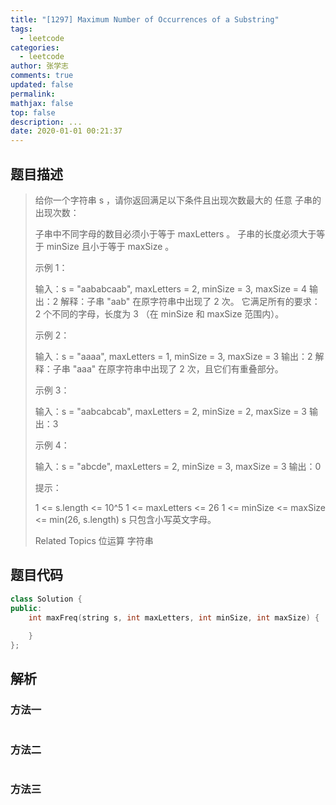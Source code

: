 ```yaml
---
title: "[1297] Maximum Number of Occurrences of a Substring"
tags:
  - leetcode
categories:
  - leetcode
author: 张学志
comments: true
updated: false
permalink:
mathjax: false
top: false
description: ...
date: 2020-01-01 00:21:37
---
```


## 题目描述

> 给你一个字符串 s ，请你返回满足以下条件且出现次数最大的 任意 子串的出现次数： 
> 
> 
> 子串中不同字母的数目必须小于等于 maxLetters 。 
> 子串的长度必须大于等于 minSize 且小于等于 maxSize 。 
> 
> 
> 
> 
> 示例 1： 
> 
> 输入：s = "aababcaab", maxLetters = 2, minSize = 3, maxSize = 4
> 输出：2
> 解释：子串 "aab" 在原字符串中出现了 2 次。
> 它满足所有的要求：2 个不同的字母，长度为 3 （在 minSize 和 maxSize 范围内）。
> 
> 
> 示例 2： 
> 
> 输入：s = "aaaa", maxLetters = 1, minSize = 3, maxSize = 3
> 输出：2
> 解释：子串 "aaa" 在原字符串中出现了 2 次，且它们有重叠部分。
> 
> 
> 示例 3： 
> 
> 输入：s = "aabcabcab", maxLetters = 2, minSize = 2, maxSize = 3
> 输出：3
> 
> 
> 示例 4： 
> 
> 输入：s = "abcde", maxLetters = 2, minSize = 3, maxSize = 3
> 输出：0
> 
> 
> 
> 
> 提示： 
> 
> 
> 1 <= s.length <= 10^5 
> 1 <= maxLetters <= 26 
> 1 <= minSize <= maxSize <= min(26, s.length) 
> s 只包含小写英文字母。 
> 
> Related Topics 位运算 字符串

## 题目代码

```cpp
class Solution {
public:
    int maxFreq(string s, int maxLetters, int minSize, int maxSize) {
        
    }
};
```

## 解析

### 方法一

```cpp

```

### 方法二

```cpp

```

### 方法三

```cpp

```

